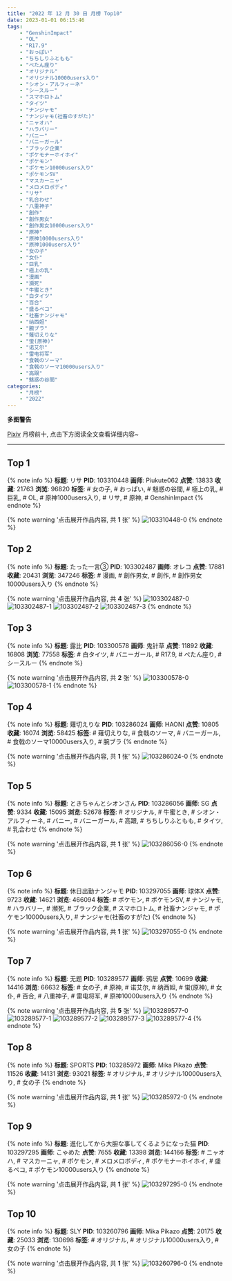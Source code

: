 ```yaml
---
title: "2022 年 12 月 30 日 月榜 Top10"
date: 2023-01-01 06:15:46
tags:
    - "GenshinImpact"
    - "OL"
    - "R17.9"
    - "おっぱい"
    - "ちちしりふともも"
    - "ぺたん座り"
    - "オリジナル"
    - "オリジナル10000users入り"
    - "シオン・アルフィーネ"
    - "シースルー"
    - "スマホロトム"
    - "タイツ"
    - "ナンジャモ"
    - "ナンジャモ(社畜のすがた)"
    - "ニャオハ"
    - "ハラバリー"
    - "バニー"
    - "バニーガール"
    - "ブラック企業"
    - "ポケモナーホイホイ"
    - "ポケモン"
    - "ポケモン10000users入り"
    - "ポケモンSV"
    - "マスカーニャ"
    - "メロメロボディ"
    - "リサ"
    - "乳合わせ"
    - "八重神子"
    - "創作"
    - "創作男女"
    - "創作男女10000users入り"
    - "原神"
    - "原神10000users入り"
    - "原神1000users入り"
    - "女の子"
    - "女仆"
    - "巨乳"
    - "極上の乳"
    - "漫画"
    - "瀕死"
    - "牛蜜とき"
    - "白タイツ"
    - "百合"
    - "盛るペコ"
    - "社畜ナンジャモ"
    - "纳西妲"
    - "腕ブラ"
    - "薙切えりな"
    - "蛍(原神)"
    - "诺艾尔"
    - "雷电将军"
    - "食戟のソーマ"
    - "食戟のソーマ10000users入り"
    - "高跟"
    - "魅惑の谷間"
categories:
    - "月榜"
    - "2022"
---
```


<i class="fa fa-triangle-exclamation"></i>**多图警告**<i class="fa fa-triangle-exclamation"></i>

[Pixiv](https://www.pixiv.net/) 月榜前十, 点击下方阅读全文查看详细内容~

<!-- more -->

---

## Top 1

{% note info %}
**标题**: リサ
**PID**: 103310448 **画师**: Piukute062
**点赞**: 13833 **收藏**: 21763 **浏览**: 96820
**标签**: # 女の子, # おっぱい, # 魅惑の谷間, # 極上の乳, # 巨乳, # OL, # 原神1000users入り, # リサ, # 原神, # GenshinImpact
{% endnote %}

{% note warning '点击展开作品内容, 共 **1** 张' %}
![103310448-0](https://i.pixiv.re/img-original/img/2022/12/03/22/06/03/103310448_p0.jpg)
{% endnote %}

## Top 2

{% note info %}
**标题**: たった一言③
**PID**: 103302487 **画师**: オレコ
**点赞**: 17881 **收藏**: 20431 **浏览**: 347246
**标签**: # 漫画, # 創作男女, # 創作, # 創作男女10000users入り
{% endnote %}

{% note warning '点击展开作品内容, 共 **4** 张' %}
![103302487-0](https://i.pixiv.re/img-original/img/2022/12/03/17/23/54/103302487_p0.jpg)
![103302487-1](https://i.pixiv.re/img-original/img/2022/12/03/17/23/54/103302487_p1.jpg)
![103302487-2](https://i.pixiv.re/img-original/img/2022/12/03/17/23/54/103302487_p2.jpg)
![103302487-3](https://i.pixiv.re/img-original/img/2022/12/03/17/23/54/103302487_p3.jpg)
{% endnote %}

## Top 3

{% note info %}
**标题**: 露比
**PID**: 103300578 **画师**: 鬼针草
**点赞**: 11892 **收藏**: 16808 **浏览**: 77558
**标签**: # 白タイツ, # バニーガール, # R17.9, # ぺたん座り, # シースルー
{% endnote %}

{% note warning '点击展开作品内容, 共 **2** 张' %}
![103300578-0](https://i.pixiv.re/img-original/img/2022/12/03/15/56/23/103300578_p0.jpg)
![103300578-1](https://i.pixiv.re/img-original/img/2022/12/03/15/56/23/103300578_p1.jpg)
{% endnote %}

## Top 4

{% note info %}
**标题**: 薙切えりな
**PID**: 103286024 **画师**: HAONI
**点赞**: 10805 **收藏**: 16074 **浏览**: 58425
**标签**: # 薙切えりな, # 食戟のソーマ, # バニーガール, # 食戟のソーマ10000users入り, # 腕ブラ
{% endnote %}

{% note warning '点击展开作品内容, 共 **1** 张' %}
![103286024-0](https://i.pixiv.re/img-original/img/2022/12/03/00/00/07/103286024_p0.jpg)
{% endnote %}

## Top 5

{% note info %}
**标题**: ときちゃんとシオンさん
**PID**: 103286056 **画师**: SG
**点赞**: 9334 **收藏**: 15095 **浏览**: 52678
**标签**: # オリジナル, # 牛蜜とき, # シオン・アルフィーネ, # バニー, # バニーガール, # 高跟, # ちちしりふともも, # タイツ, # 乳合わせ
{% endnote %}

{% note warning '点击展开作品内容, 共 **1** 张' %}
![103286056-0](https://i.pixiv.re/img-original/img/2022/12/19/16/00/19/103286056_p0.png)
{% endnote %}

## Top 6

{% note info %}
**标题**: 休日出勤ナンジャモ
**PID**: 103297055 **画师**: 球体X
**点赞**: 9723 **收藏**: 14621 **浏览**: 466094
**标签**: # ポケモン, # ポケモンSV, # ナンジャモ, # ハラバリー, # 瀕死, # ブラック企業, # スマホロトム, # 社畜ナンジャモ, # ポケモン10000users入り, # ナンジャモ(社畜のすがた)
{% endnote %}

{% note warning '点击展开作品内容, 共 **1** 张' %}
![103297055-0](https://i.pixiv.re/img-original/img/2022/12/03/12/34/49/103297055_p0.jpg)
{% endnote %}

## Top 7

{% note info %}
**标题**: 无题
**PID**: 103289577 **画师**: 鸦居
**点赞**: 10699 **收藏**: 14416 **浏览**: 66632
**标签**: # 女の子, # 原神, # 诺艾尔, # 纳西妲, # 蛍(原神), # 女仆, # 百合, # 八重神子, # 雷电将军, # 原神10000users入り
{% endnote %}

{% note warning '点击展开作品内容, 共 **5** 张' %}
![103289577-0](https://i.pixiv.re/img-original/img/2022/12/03/02/20/50/103289577_p0.jpg)
![103289577-1](https://i.pixiv.re/img-original/img/2022/12/03/02/20/50/103289577_p1.jpg)
![103289577-2](https://i.pixiv.re/img-original/img/2022/12/03/02/20/50/103289577_p2.jpg)
![103289577-3](https://i.pixiv.re/img-original/img/2022/12/03/02/20/50/103289577_p3.jpg)
![103289577-4](https://i.pixiv.re/img-original/img/2022/12/03/02/20/50/103289577_p4.jpg)
{% endnote %}

## Top 8

{% note info %}
**标题**: SPORTS
**PID**: 103285972 **画师**: Mika Pikazo
**点赞**: 11526 **收藏**: 14131 **浏览**: 93021
**标签**: # オリジナル, # オリジナル10000users入り, # 女の子
{% endnote %}

{% note warning '点击展开作品内容, 共 **1** 张' %}
![103285972-0](https://i.pixiv.re/img-original/img/2022/12/03/00/00/02/103285972_p0.png)
{% endnote %}

## Top 9

{% note info %}
**标题**: 進化してから大胆な事してくるようになった猫
**PID**: 103297295 **画师**: こゃめた
**点赞**: 7655 **收藏**: 13398 **浏览**: 144166
**标签**: # ニャオハ, # マスカーニャ, # ポケモン, # メロメロボディ, # ポケモナーホイホイ, # 盛るペコ, # ポケモン10000users入り
{% endnote %}

{% note warning '点击展开作品内容, 共 **1** 张' %}
![103297295-0](https://i.pixiv.re/img-original/img/2022/12/03/12/50/40/103297295_p0.jpg)
{% endnote %}

## Top 10

{% note info %}
**标题**: SLY
**PID**: 103260796 **画师**: Mika Pikazo
**点赞**: 20175 **收藏**: 25033 **浏览**: 130698
**标签**: # オリジナル, # オリジナル10000users入り, # 女の子
{% endnote %}

{% note warning '点击展开作品内容, 共 **1** 张' %}
![103260796-0](https://i.pixiv.re/img-original/img/2022/12/02/00/00/04/103260796_p0.png)
{% endnote %}
